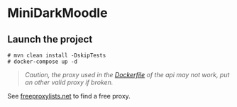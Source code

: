 # MiniDarkMoodle

## Launch the project

`# mvn clean install -DskipTests` <br>
`# docker-compose up -d`

> *Caution, the proxy used in the [Dockerfile](https://github.com/lateam06/MiniDarkMoodle/blob/main/Dockerfile) of the api may not work, put an other valid proxy if broken.*

See [freeproxylists.net](https://freeproxylists.net/fr/) to find a free proxy.
